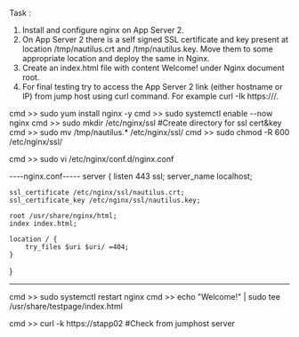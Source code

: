 Task : 
1. Install and configure nginx on App Server 2.
2. On App Server 2 there is a self signed SSL certificate and key present at location /tmp/nautilus.crt and /tmp/nautilus.key. Move them to some appropriate location and deploy the same in Nginx.
3. Create an index.html file with content Welcome! under Nginx document root.
4. For final testing try to access the App Server 2 link (either hostname or IP) from jump host using curl command. For example curl -Ik https://<app-server-ip>/.

cmd >> sudo yum install nginx -y
cmd >> sudo systemctl enable --now nginx
cmd >> sudo mkdir /etc/nginx/ssl                    #Create directory for ssl cert&key
cmd >> sudo mv /tmp/nautilus.*  /etc/nginx/ssl/
cmd >> sudo chmod -R 600 /etc/nginx/ssl/

cmd >> sudo vi /etc/nginx/conf.d/nginx.conf

----nginx.conf-----
server {
    listen 443 ssl;
    server_name localhost;

    ssl_certificate /etc/nginx/ssl/nautilus.crt;
    ssl_certificate_key /etc/nginx/ssl/nautilus.key;

    root /usr/share/nginx/html;
    index index.html;

    location / {
        try_files $uri $uri/ =404;
    }
}

----------------

cmd >> sudo systemctl restart nginx 
cmd >> echo "Welcome!" | sudo tee /usr/share/testpage/index.html

cmd >> curl -k https://stapp02      #Check from jumphost server
